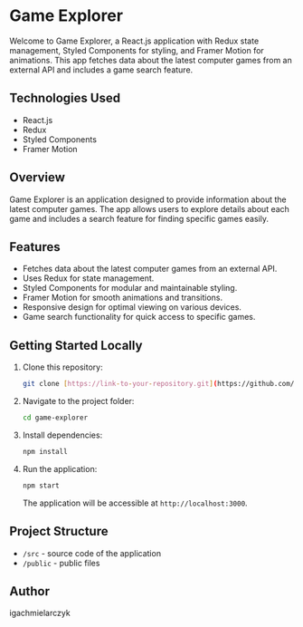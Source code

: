 # Game Explorer

Welcome to Game Explorer, a React.js application with Redux state management, Styled Components for styling, and Framer Motion for animations. This app fetches data about the latest computer games from an external API and includes a game search feature.

## Technologies Used

- React.js
- Redux
- Styled Components
- Framer Motion

## Overview

Game Explorer is an application designed to provide information about the latest computer games. The app allows users to explore details about each game and includes a search feature for finding specific games easily.

## Features

- Fetches data about the latest computer games from an external API.
- Uses Redux for state management.
- Styled Components for modular and maintainable styling.
- Framer Motion for smooth animations and transitions.
- Responsive design for optimal viewing on various devices.
- Game search functionality for quick access to specific games.

## Getting Started Locally

1. Clone this repository:

    ```bash
    git clone [https://link-to-your-repository.git](https://github.com/igachmielarczyk/games-react.git)
    ```

2. Navigate to the project folder:

    ```bash
    cd game-explorer
    ```

3. Install dependencies:

    ```bash
    npm install
    ```

4. Run the application:

    ```bash
    npm start
    ```

    The application will be accessible at `http://localhost:3000`.

## Project Structure

- `/src` - source code of the application
- `/public` - public files


## Author

igachmielarczyk

